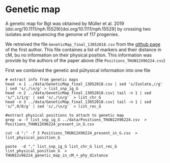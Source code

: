 # Genetic map

A genetic map for Bgt was obtained by Müller et al. 2019 (doi.org/10.1111/nph.15529)[doi.org/10.1111/nph.15529]  by crossing two isolates and sequencing the genome of 117 progenies.

We retreived the file `GeneticMap_final_13052018.csv` from the [github page](https://github.com/MarionCMueller/AvrPm17/tree/main/Figure1) of the first author. This file containes a list of markers and their distance in cM, bu no information on their physical position. This information was provide by the authors of the paper above (file `Positions_THUN12X96224.csv`)

First we combined the genetic and pühysical information into one file

```
# extract info from genetic maps 
head -n 1 ../data/GeneticMap_final_13052018.csv | sed 's/Isolate,//g' | sed 's/,/\n/g' > list_snp_ig_G
head -n 2 ../data/GeneticMap_final_13052018.csv| tail -n 1 | sed 's/^,1/1/g' | sed 's/,/\n/g'  > list_chr_G
head -n 3 ../data/GeneticMap_final_13052018.csv| tail -n 1 | sed 's/^,0/0/g' | sed 's/,/\n/g'  > list_rec_G

#extract physical positions to attach to genetic map
grep -w -f list_snp_ig_G ../data/Positions_THUN12X96224.csv  > Positions_THUN12X96224_present_in_G.csv

cut -d ";" -f 3 Positions_THUN12X96224_present_in_G.csv  > list_physical_position_G

paste  -d "," list_snp_ig_G list_chr_G list_rec_G list_physical_position_G  > THUN12x96224_genetic_map_in_cM_+_phy_distance
```
